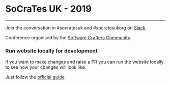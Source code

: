 # SoCraTes UK - 2019
--------------------

Join the conversation in #socratesuk and #socratesukorg on [Slack](http://slack.softwarecrafters.org/).

Conference organised by the [Software Crafters Community](https://www.softwarecrafters.org/).


### Run website locally for development

If you want to make changes and raise a PR you can run
the website locally to see how your changes will look like.

Just follow the [official guide](https://help.github.com/articles/setting-up-your-github-pages-site-locally-with-jekyll/)
